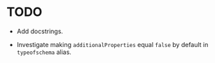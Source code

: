 # TODO

- Add docstrings.

- Investigate making `additionalProperties` equal `false` by default in `typeofschema` alias.
